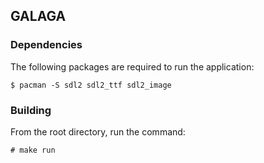 ## GALAGA

### Dependencies
The following packages are required to run the application:
```
$ pacman -S sdl2 sdl2_ttf sdl2_image
```

### Building
From the root directory, run the command:
```
# make run
```

